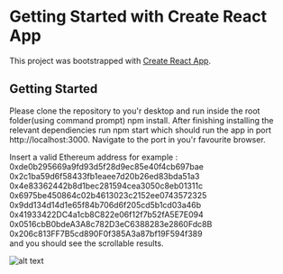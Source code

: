 # Getting Started with Create React App

This project was bootstrapped with [Create React App](https://github.com/facebook/create-react-app).

## Getting Started

Please clone the repository to you'r desktop and run inside the root folder(using command prompt) npm install. After finishing installing the relevant dependiencies run npm start which should run the app in port http://localhost:3000. Navigate to the port in you'r favourite browser.

Insert a valid Ethereum address for 
example :
0xde0b295669a9fd93d5f28d9ec85e40f4cb697bae
0x2c1ba59d6f58433fb1eaee7d20b26ed83bda51a3
0x4e83362442b8d1bec281594cea3050c8eb01311c
0x6975be450864c02b4613023c2152ee0743572325
0x9dd134d14d1e65f84b706d6f205cd5b1cd03a46b
0x41933422DC4a1cb8C822e06f12f7b52fA5E7E094 
0x0516cbB0bdeA3A8c782D3eC6388283e2860Fdc8B
0x206c813FF7B5cd890F0f385A3a87bf19F594f389  
and you should see the scrollable results. 


![alt text](https://res.cloudinary.com/dyloyoawh/image/upload/v1617208284/scrollable_pmwzmr.png)

